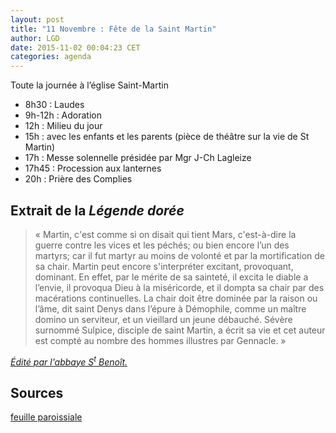 ```yaml
---
layout: post
title: "11 Novembre : Fête de la Saint Martin"
author: LGD
date: 2015-11-02 00:04:23 CET
categories: agenda
---
```


Toute la journée à l’église Saint-Martin

- 8h30 : Laudes
- 9h-12h : Adoration
- 12h : Milieu du jour
- 15h : avec les enfants et les parents (pièce  de  théâtre  sur  la  vie  de  St 
Martin)
- 17h : Messe solennelle présidée par Mgr J-Ch Lagleize
- 17h45 : Procession aux lanternes
- 20h : Prière des Complies

## Extrait de la *Légende dorée*
> « Martin, c'est comme si on disait qui tient Mars, c'est-à-dire la guerre contre les vices et les péchés; ou bien encore l’un des martyrs; car il fut martyr au moins de volonté et par la mortification de sa chair. Martin peut encore s'interpréter excitant, provoquant, dominant. En effet, par le mérite de sa sainteté, il excita le diable a l’envie, il provoqua Dieu à la miséricorde, et il dompta sa chair par des macérations continuelles. La chair doit être dominée par la raison ou l’âme, dit saint Denys dans l’épure à Démophile, comme un maître domino un serviteur, et un vieillard un jeune débauché. Sévère surnommé Sulpice, disciple de saint Martin, a écrit sa vie et cet auteur est compté au nombre des hommes illustres par Gennacle. »

*[Édité par l'abbaye S<sup>t</sup> Benoît.](http://www.abbaye-saint-benoit.ch/voragine/tome03/167.htm)*

## Sources

[feuille paroissiale](http://cathometz.fr/wp-content/uploads/2012/11/feuille-paroissiale.pdf)
